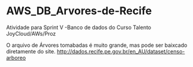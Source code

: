 # AWS_DB_Arvores-de-Recife
Atividade para Sprint V -Banco de dados do Curso Talento JoyCloud/AWs/Proz

O arquivo de Árvores tomabadas é muito grande, mas pode ser baixcado diretamente do site. http://dados.recife.pe.gov.br/en_AU/dataset/censo-arboreo
